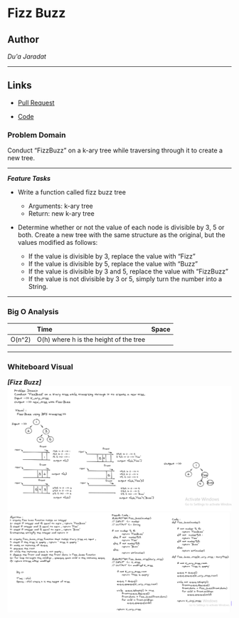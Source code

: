 # Fizz Buzz

## Author
*Du'a Jaradat*

---

## Links
- [Pull Request](https://github.com/duajaradat/data-structures-and-algorithms/pull/41)

- [Code](https://github.com/duajaradat/data-structures-and-algorithms/blob/tree-fizz-buzz/python/code_challenges/tree_fizz_buzz/tree_fizz_buzz.py)

### Problem Domain

Conduct “FizzBuzz” on a k-ary tree while traversing through it to create a new tree.

---

***Feature Tasks***

- Write a function called fizz buzz tree
     - Arguments: k-ary tree
     - Return: new k-ary tree

- Determine whether or not the value of each node is divisible by 3, 5 or both. Create a new tree with the same structure as the original, but the values modified as follows:

     - If the value is divisible by 3, replace the value with “Fizz”
     - If the value is divisible by 5, replace the value with “Buzz”
     - If the value is divisible by 3 and 5, replace the value with “FizzBuzz”
     - If the value is not divisible by 3 or 5, simply turn the number into a String.


---

### Big O Analysis


|| Time | Space |
|:-----------| :----------- | :----------- |
| O(n^2)  | O(h) where h is the height of the tree       |           |
---


### Whiteboard Visual
***[Fizz Buzz]***
![Fizz Buzz](fizzbuzz_tree_visual.png)
![Fizz Buzz](fizzbuzz_tree_algorithm.png)
